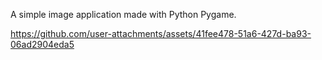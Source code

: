 A simple image application made with Python Pygame.

https://github.com/user-attachments/assets/41fee478-51a6-427d-ba93-06ad2904eda5

